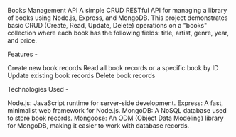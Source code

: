 Books Management API
A simple CRUD RESTful API for managing a library of books using Node.js, Express, and MongoDB. This project demonstrates basic CRUD (Create, Read, Update, Delete) operations on a "books" collection where each book has the following fields: title, artist, genre, year, and price.

Features -

Create new book records
Read all book records or a specific book by ID
Update existing book records
Delete book records

Technologies Used -

Node.js: JavaScript runtime for server-side development.
Express: A fast, minimalist web framework for Node.js.
MongoDB: A NoSQL database used to store book records.
Mongoose: An ODM (Object Data Modeling) library for MongoDB, making it easier to work with database records.
